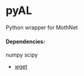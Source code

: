 # pyAL
Python wrapper for MothNet

#### Dependencies:
numpy
scipy
- [wget](https://pypi.org/project/wget/)
